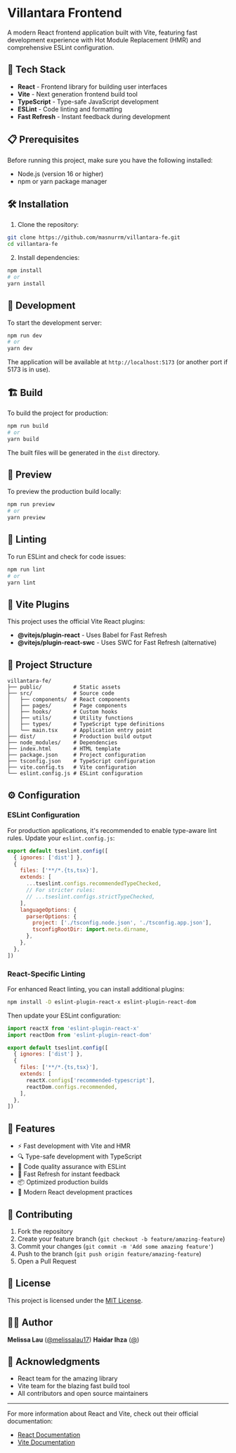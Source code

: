 # Villantara Frontend

A modern React frontend application built with Vite, featuring fast development experience with Hot Module Replacement (HMR) and comprehensive ESLint configuration.

## 🚀 Tech Stack

- **React** - Frontend library for building user interfaces
- **Vite** - Next generation frontend build tool
- **TypeScript** - Type-safe JavaScript development
- **ESLint** - Code linting and formatting
- **Fast Refresh** - Instant feedback during development

## 📋 Prerequisites

Before running this project, make sure you have the following installed:

- Node.js (version 16 or higher)
- npm or yarn package manager

## 🛠️ Installation

1. Clone the repository:
```bash
git clone https://github.com/masnurrm/villantara-fe.git
cd villantara-fe
```

2. Install dependencies:
```bash
npm install
# or
yarn install
```

## 🔧 Development

To start the development server:

```bash
npm run dev
# or
yarn dev
```

The application will be available at `http://localhost:5173` (or another port if 5173 is in use).

## 🏗️ Build

To build the project for production:

```bash
npm run build
# or
yarn build
```

The built files will be generated in the `dist` directory.

## 🧪 Preview

To preview the production build locally:

```bash
npm run preview
# or
yarn preview
```

## 📝 Linting

To run ESLint and check for code issues:

```bash
npm run lint
# or
yarn lint
```

## 🔧 Vite Plugins

This project uses the official Vite React plugins:

- **@vitejs/plugin-react** - Uses Babel for Fast Refresh
- **@vitejs/plugin-react-swc** - Uses SWC for Fast Refresh (alternative)

## 📁 Project Structure

```
villantara-fe/
├── public/          # Static assets
├── src/             # Source code
│   ├── components/  # React components
│   ├── pages/       # Page components
│   ├── hooks/       # Custom hooks
│   ├── utils/       # Utility functions
│   ├── types/       # TypeScript type definitions
│   └── main.tsx     # Application entry point
├── dist/            # Production build output
├── node_modules/    # Dependencies
├── index.html       # HTML template
├── package.json     # Project configuration
├── tsconfig.json    # TypeScript configuration
├── vite.config.ts   # Vite configuration
└── eslint.config.js # ESLint configuration
```

## ⚙️ Configuration

### ESLint Configuration

For production applications, it's recommended to enable type-aware lint rules. Update your `eslint.config.js`:

```javascript
export default tseslint.config([
  { ignores: ['dist'] },
  {
    files: ['**/*.{ts,tsx}'],
    extends: [
      ...tseslint.configs.recommendedTypeChecked,
      // For stricter rules:
      // ...tseslint.configs.strictTypeChecked,
    ],
    languageOptions: {
      parserOptions: {
        project: ['./tsconfig.node.json', './tsconfig.app.json'],
        tsconfigRootDir: import.meta.dirname,
      },
    },
  },
])
```

### React-Specific Linting

For enhanced React linting, you can install additional plugins:

```bash
npm install -D eslint-plugin-react-x eslint-plugin-react-dom
```

Then update your ESLint configuration:

```javascript
import reactX from 'eslint-plugin-react-x'
import reactDom from 'eslint-plugin-react-dom'

export default tseslint.config([
  { ignores: ['dist'] },
  {
    files: ['**/*.{ts,tsx}'],
    extends: [
      reactX.configs['recommended-typescript'],
      reactDom.configs.recommended,
    ],
  },
])
```

## 📱 Features

- ⚡ Fast development with Vite and HMR
- 🔍 Type-safe development with TypeScript
- 📏 Code quality assurance with ESLint
- 🔄 Fast Refresh for instant feedback
- 📦 Optimized production builds
- 🎯 Modern React development practices

## 🤝 Contributing

1. Fork the repository
2. Create your feature branch (`git checkout -b feature/amazing-feature`)
3. Commit your changes (`git commit -m 'Add some amazing feature'`)
4. Push to the branch (`git push origin feature/amazing-feature`)
5. Open a Pull Request

## 📄 License

This project is licensed under the [MIT License](LICENSE).

## 👨‍💻 Author

**Melissa Lau** ([@melissalau17](https://github.com/melissalau17))
**Haidar Ihza** ([@](https://github.com/))

## 🙏 Acknowledgments

- React team for the amazing library
- Vite team for the blazing fast build tool
- All contributors and open source maintainers

---

For more information about React and Vite, check out their official documentation:
- [React Documentation](https://react.dev/)
- [Vite Documentation](https://vitejs.dev/)
